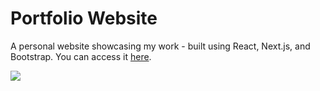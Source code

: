 # Portfolio Website

A personal website showcasing my work - built using React, Next.js, and Bootstrap. You can access it [here](www.alborzk.me).

![](readme/demo.gif)
